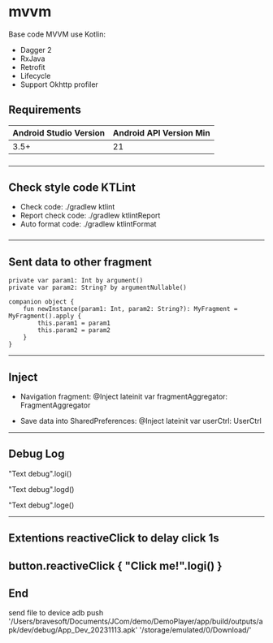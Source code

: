 # mvvm
Base code MVVM use Kotlin:
- Dagger 2
- RxJava
- Retrofit
- Lifecycle
- Support Okhttp profiler
## Requirements

Android Studio Version | Android API Version Min
------------ | -------------
3.5+ | 21

###
---------------------------
Check style code KTLint
---------------------------
- Check code: ./gradlew ktlint
- Report check code: ./gradlew ktlintReport
- Auto format code: ./gradlew ktlintFormat

###
---------------------------
Sent data to other fragment
---------------------------
    private var param1: Int by argument()
    private var param2: String? by argumentNullable()

    companion object {
        fun newInstance(param1: Int, param2: String?): MyFragment = MyFragment().apply {
            this.param1 = param1
            this.param2 = param2
        }
    }
---------------------------
Inject
---------------------------
* Navigation fragment:
@Inject lateinit var fragmentAggregator: FragmentAggregator

* Save data into SharedPreferences:
@Inject lateinit var userCtrl: UserCtrl
---------------------------
Debug Log
---------------------------
"Text debug".logi()

"Text debug".logd()

"Text debug".loge()

---------------------------
Extentions reactiveClick to delay click 1s
---------------------------
button.reactiveClick {
                   "Click me!".logi()
               }
---------------------------
End
---------------------------

send file to device
adb push '/Users/bravesoft/Documents/JCom/demo/DemoPlayer/app/build/outputs/apk/dev/debug/App_Dev_20231113.apk' '/storage/emulated/0/Download/'

